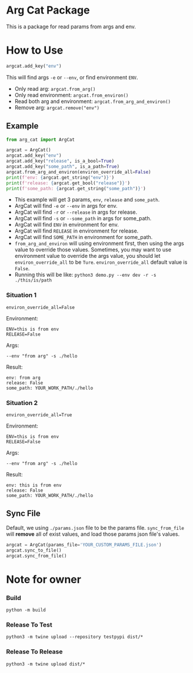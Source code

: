 # Arg Cat Package

This is a package for read params from args and env.

# How to Use

```python
argcat.add_key("env")
```
This will find args `-e` or `--env`, or find environment `ENV`.

* Only read arg: `argcat.from_arg()`
* Only read environment: `argcat.from_environ()`
* Read both arg and environment: `argcat.from_arg_and_environ()`
* Remove arg: `argcat.remove("env")`

## Example
```python
from arg_cat import ArgCat
```
```python
argcat = ArgCat()
argcat.add_key("env")
argcat.add_key("release", is_a_bool=True)
argcat.add_key("some_path", is_a_path=True)
argcat.from_arg_and_environ(environ_override_all=False)
print(f'env: {argcat.get_string("env")}')
print(f'release: {argcat.get_bool("release")}')
print(f'some_path: {argcat.get_string("some_path")}')
```
* This example will get 3 params, `env`, `release` and `some_path`.
* ArgCat will find `-e` or `--env` in args for env.
* ArgCat will find `-r` or `--release` in args for release.
* ArgCat will find `-s` or `--some_path` in args for some_path.
* ArgCat will find `ENV` in environment for env.
* ArgCat will find `RELEASE` in environment for release.
* ArgCat will find `SOME_PATH` in environment for some_path.
* `from_arg_and_environ` will using environment first, then using the args value to override those values. Sometimes, you may want to use environment value to override the args value, you should let `environ_override_all` to be `Ture`. `environ_override_all` default value is `False`.
* Running this will be like: `python3 demo.py --env dev -r -s ./this/is/path`


### Situation 1
`environ_override_all=False`

Environment:
```
ENV=this is from env
RELEASE=False
```
Args:
```
--env "from arg" -s ./hello
```
Result:
```
env: from arg
release: False
some_path: YOUR_WORK_PATH/./hello
```

### Situation 2
`environ_override_all=True`

Environment:
```
ENV=this is from env
RELEASE=False
```
Args:
```
--env "from arg" -s ./hello
```
Result:
```
env: this is from env
release: False
some_path: YOUR_WORK_PATH/./hello
```

## Sync File
Default, we using `./params.json` file to be the params file. 
`sync_from_file` will **remove** all of exist values, and load those params json file's values.
```python
argcat = ArgCat(params_file='YOUR_CUSTOM_PARAMS_FILE.json')
argcat.sync_to_file()
argcat.sync_from_file()
```

# Note for owner
### Build
```shell
python -m build 
```
### Release To Test
```shell
python3 -m twine upload --repository testpypi dist/*
```
### Release To Release
```shell
python3 -m twine upload dist/*
```